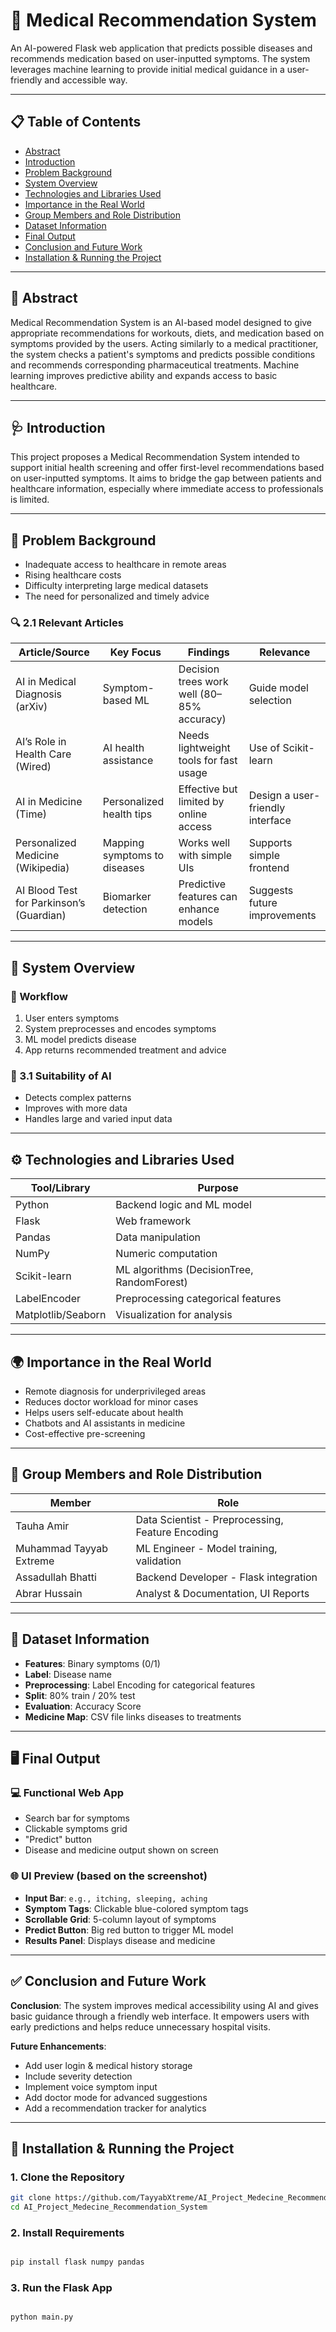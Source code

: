# 🏥 Medical Recommendation System

An AI-powered Flask web application that predicts possible diseases and recommends medication based on user-inputted symptoms. The system leverages machine learning to provide initial medical guidance in a user-friendly and accessible way.

---

## 📋 Table of Contents

- [Abstract](#abstract)  
- [Introduction](#introduction)  
- [Problem Background](#problem-background)  
- [System Overview](#system-overview)  
- [Technologies and Libraries Used](#technologies-and-libraries-used)  
- [Importance in the Real World](#importance-in-the-real-world)  
- [Group Members and Role Distribution](#group-members-and-role-distribution)  
- [Dataset Information](#dataset-information)  
- [Final Output](#final-output)  
- [Conclusion and Future Work](#conclusion-and-future-work)  
- [Installation & Running the Project](#installation--running-the-project)

---

## 🧠 Abstract

Medical Recommendation System is an AI-based model designed to give appropriate recommendations for workouts, diets, and medication based on symptoms provided by the users. Acting similarly to a medical practitioner, the system checks a patient's symptoms and predicts possible conditions and recommends corresponding pharmaceutical treatments. Machine learning improves predictive ability and expands access to basic healthcare.

---

## 🩺 Introduction

This project proposes a Medical Recommendation System intended to support initial health screening and offer first-level recommendations based on user-inputted symptoms. It aims to bridge the gap between patients and healthcare information, especially where immediate access to professionals is limited.

---

## 🚨 Problem Background

- Inadequate access to healthcare in remote areas
- Rising healthcare costs
- Difficulty interpreting large medical datasets
- The need for personalized and timely advice

### 🔍 2.1 Relevant Articles

| Article/Source                         | Key Focus                          | Findings                                             | Relevance                         |
|----------------------------------------|------------------------------------|------------------------------------------------------|-----------------------------------|
| AI in Medical Diagnosis (arXiv)        | Symptom-based ML                   | Decision trees work well (80–85% accuracy)           | Guide model selection             |
| AI’s Role in Health Care (Wired)       | AI health assistance               | Needs lightweight tools for fast usage               | Use of Scikit-learn               |
| AI in Medicine (Time)                  | Personalized health tips           | Effective but limited by online access               | Design a user-friendly interface  |
| Personalized Medicine (Wikipedia)      | Mapping symptoms to diseases       | Works well with simple UIs                           | Supports simple frontend           |
| AI Blood Test for Parkinson’s (Guardian)| Biomarker detection                | Predictive features can enhance models               | Suggests future improvements      |

---

## 🔄 System Overview

### 🔧 Workflow

1. User enters symptoms
2. System preprocesses and encodes symptoms
3. ML model predicts disease
4. App returns recommended treatment and advice

### 🧠 3.1 Suitability of AI

- Detects complex patterns
- Improves with more data
- Handles large and varied input data

---

## ⚙️ Technologies and Libraries Used

| Tool/Library     | Purpose                                  |
|------------------|-------------------------------------------|
| Python           | Backend logic and ML model                |
| Flask            | Web framework                             |
| Pandas           | Data manipulation                         |
| NumPy            | Numeric computation                       |
| Scikit-learn     | ML algorithms (DecisionTree, RandomForest)|
| LabelEncoder     | Preprocessing categorical features        |
| Matplotlib/Seaborn| Visualization for analysis               |

---

## 🌍 Importance in the Real World

- Remote diagnosis for underprivileged areas
- Reduces doctor workload for minor cases
- Helps users self-educate about health
- Chatbots and AI assistants in medicine
- Cost-effective pre-screening

---

## 👥 Group Members and Role Distribution

| Member                  | Role                                   |
|-------------------------|----------------------------------------|
| Tauha Amir              | Data Scientist - Preprocessing, Feature Encoding |
| Muhammad Tayyab Extreme| ML Engineer - Model training, validation |
| Assadullah Bhatti       | Backend Developer - Flask integration |
| Abrar Hussain           | Analyst & Documentation, UI Reports   |

---

## 📁 Dataset Information

- **Features**: Binary symptoms (0/1)
- **Label**: Disease name
- **Preprocessing**: Label Encoding for categorical features
- **Split**: 80% train / 20% test
- **Evaluation**: Accuracy Score
- **Medicine Map**: CSV file links diseases to treatments

---

## 🖥️ Final Output

### 💻 Functional Web App

- Search bar for symptoms
- Clickable symptoms grid
- "Predict" button
- Disease and medicine output shown on screen

### 🌐 UI Preview (based on the screenshot)

- **Input Bar**: `e.g., itching, sleeping, aching`
- **Symptom Tags**: Clickable blue-colored symptom tags
- **Scrollable Grid**: 5-column layout of symptoms
- **Predict Button**: Big red button to trigger ML model
- **Results Panel**: Displays disease and medicine

---

## ✅ Conclusion and Future Work

**Conclusion**: The system improves medical accessibility using AI and gives basic guidance through a friendly web interface. It empowers users with early predictions and helps reduce unnecessary hospital visits.

**Future Enhancements**:

- Add user login & medical history storage
- Include severity detection
- Implement voice symptom input
- Add doctor mode for advanced suggestions
- Add a recommendation tracker for analytics

---

## 🚀 Installation & Running the Project

### 1. Clone the Repository

```bash
git clone https://github.com/TayyabXtreme/AI_Project_Medecine_Recommendation_System.git
cd AI_Project_Medecine_Recommendation_System
```


### 2. Install Requirements

```bash

pip install flask numpy pandas
```

### 3. Run the Flask App


```bash

python main.py
```

